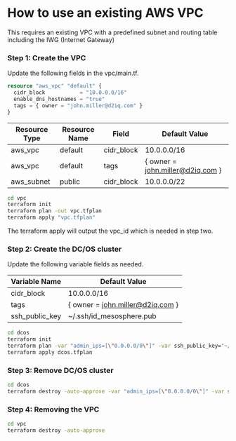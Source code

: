 How to use an existing AWS VPC
===
This requires an existing VPC with a predefined subnet and routing table including the IWG (Internet Gateway)

### Step 1: Create the VPC
Update the following fields in the vpc/main.tf.

```terraform
resource "aws_vpc" "default" {
  cidr_block           = "10.0.0.0/16"
  enable_dns_hostnames = "true"
  tags = { owner = "john.miller@d2iq.com" }
}
```

| Resource Type | Resource Name | Field | Default Value |
| --- | --- | --- | --- |
| aws_vpc | default | cidr_block | 10.0.0.0/16 |
| aws_vpc | default | tags | { owner = john.miller@d2iq.com } |
| aws_subnet | public | cidr_block | 10.0.0.0/22 |

```bash
cd vpc
terraform init
terraform plan -out vpc.tfplan
terraform apply "vpc.tfplan"
```
The terraform apply will output the vpc_id which is needed in step two.

### Step 2: Create the DC/OS cluster
Update the following variable fields as needed.

| Variable Name | Default Value |
| --- | --- |
| cidr_block | 10.0.0.0/16 |
| tags | { owner = john.miller@d2iq.com } |
| ssh_public_key | ~/.ssh/id_mesosphere.pub |

```bash
cd dcos
terraform init
terraform plan -var "admin_ips=[\"0.0.0.0/0\"]" -var ssh_public_key="~/.ssh/id_mesosphere.pub" -var vpc_id="vpc-03f137ac52c76eed2" -var tags="john.miller@d2iq.com" -out=dcos.tfplan
terraform apply dcos.tfplan
```

### Step 3: Remove DC/OS cluster
```bash
cd dcos
terraform destroy -auto-approve -var "admin_ips=[\"0.0.0.0/0\"]" -var ssh_public_key="~/.ssh/id_mesosphere.pub" -var vpc_id="vpc-03f137ac52c76eed2" -var tags="{ owner = john.miller@d2iq.com }" 
```

### Step 4: Removing the VPC
```bash
cd vpc
terraform destroy -auto-approve
```